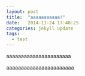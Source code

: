 ```yaml
---
layout: post
title:  "aaaaaaaaaaa!"
date:   2014-11-24 17:48:25
categories: jekyll update
tags:
  - test
---
```


aaaaaaaaaaaaaaaaaaaaaa

<!--more-->

aaaaaaaaaaaaaaaaaaaaaaa



